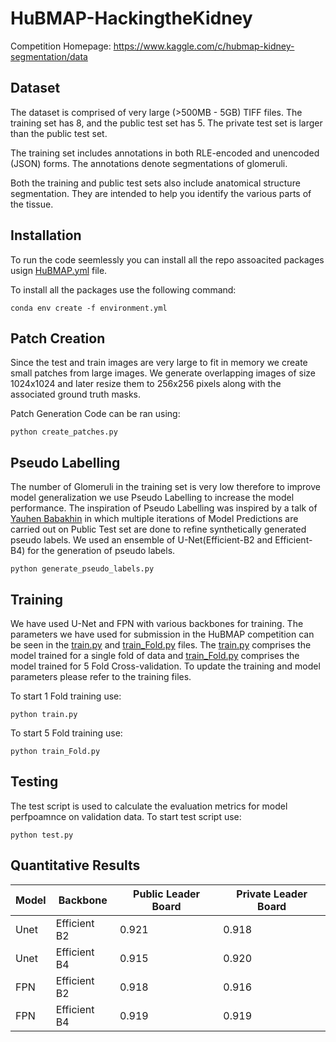 # HuBMAP-HackingtheKidney

Competition Homepage: https://www.kaggle.com/c/hubmap-kidney-segmentation/data

## Dataset
The dataset is comprised of very large (>500MB - 5GB) TIFF files. The training set has 8, and the public test set has 5. The private test set is larger than the public test set.

The training set includes annotations in both RLE-encoded and unencoded (JSON) forms. The annotations denote segmentations of glomeruli.

Both the training and public test sets also include anatomical structure segmentation. They are intended to help you identify the various parts of the tissue.

## Installation
To run the code seemlessly you can install all the repo assoacited packages usign [HuBMAP.yml](HuBMAP.yml) file. 

To install all the packages use the following command:
```
conda env create -f environment.yml
```

## Patch Creation
Since the test and train images are very large to fit in memory we create small patches from large images. We generate overlapping images of size 1024x1024 and later resize them to 256x256 pixels along with the associated ground truth masks. 

Patch Generation Code can be ran using:
```
python create_patches.py
```
## Pseudo Labelling
The number of Glomeruli in the training set is very low therefore to improve model generalization we use Pseudo Labelling to increase the model performance. The inspiration of Pseudo Labelling was inspired by a talk of [Yauhen Babakhin](https://www.youtube.com/watch?v=SsnWM1xWDu4) in which multiple iterations of Model Predictions are carried out on Public Test set are done to refine synthetically generated pseudo labels. We used an ensemble of U-Net(Efficient-B2 and Efficient-B4) for the generation of pseudo labels.
```
python generate_pseudo_labels.py
```
## Training
We have used U-Net and FPN with various backbones for training. The parameters we have used for submission in the HuBMAP competition can be seen in the [train.py](train.py) and [train_Fold.py](train_Fold.py) files. The [train.py](train.py) comprises the model trained for a single fold of data and [train_Fold.py](train_Fold.py) comprises the model trained for 5 Fold Cross-validation. To update the training and model parameters please refer to the training files.

To start 1 Fold training use: 
```
python train.py
```
To start 5 Fold training use:
```
python train_Fold.py
```

## Testing
The test script is used to calculate the evaluation metrics for model perfpoamnce on validation data.
To start test script use:
```
python test.py
```

## Quantitative Results

| Model | Backbone | Public Leader Board | Private Leader Board |
| ----- | ---- | ---- | ---- |
| Unet | Efficient B2 | 0.921 | 0.918
| Unet | Efficient B4 | 0.915 | 0.920
| FPN | Efficient B2 | 0.918 | 0.916
| FPN | Efficient B4 | 0.919 | 0.919
